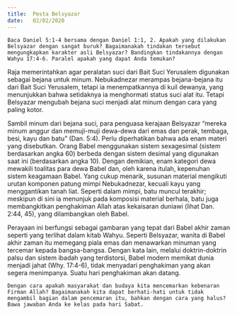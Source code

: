 ```yaml
---
title:  Pesta Belsyazar
date:   02/02/2020
---
```


`Baca Daniel 5:1-4 bersama dengan Daniel 1:1, 2. Apakah yang dilakukan Belsyazar dengan sangat buruk? Bagaimanakah tindakan tersebut mengungkapkan karakter asli Belsyazar? Bandingkan tindakannya dengan Wahyu 17:4-6. Paralel apakah yang dapat Anda temukan?`

Raja memerintahkan agar peralatan suci dari Bait Suci Yerusalem digunakan sebagai bejana untuk minum. Nebukadnezar merampas bejana-bejana itu dari Bait Suci Yerusalem, tetapi ia menempatkannya di kuil dewanya, yang menunjukkan bahwa setidaknya ia menghormati status suci alat itu. Tetapi Belsyazar mengubah bejana suci menjadi alat minum dengan cara yang paling kotor.

Sambil minum dari bejana suci, para penguasa kerajaan Belsyazar “mereka minum anggur dan memuji-muji dewa-dewa dari emas dan perak, tembaga, besi, kayu dan batu” (Dan. 5:4). Perlu diperhatikan bahwa ada enam materi yang disebutkan. Orang Babel menggunakan sistem sexagesimal (sistem berdasarkan angka 60) berbeda dengan sistem desimal yang digunakan saat ini (berdasarkan angka 10). Dengan demikian, enam kategori dewa mewakili toalitas para dewa Babel dan, oleh karena itulah, kepenuhan sistem keagamaan Babel. Yang cukup menarik, susunan material mengikuti urutan komponen patung mimpi Nebukadnezar, kecuali kayu yang menggantikan tanah liat. Seperti dalam mimpi, batu muncul terakhir; meskipun di sini ia menunjuk pada komposisi material berhala, batu juga membangkitkan penghakiman Allah atas kekaisaran duniawi (lihat Dan. 2:44, 45), yang dilambangkan oleh Babel.

Perayaan ini berfungsi sebagai gambaran yang tepat dari Babel akhir zaman seperti yang terlihat dalam kitab Wahyu. Seperti Belsyazar, wanita di Babel akhir zaman itu memegang piala emas dan menawarkan minuman yang tercemar kepada bangsa-bangsa. Dengan kata lain, melalui doktrin-doktrin palsu dan sistem ibadah yang terdistorsi, Babel modern memikat dunia menjadi jahat (Why. 17:4-6), tidak menyadari penghakiman yang akan segera menimpanya. Suatu hari penghakiman akan datang.

`Dengan cara apakah masyarakat dan budaya kita mencemarkan kebenaran Firman Allah? Bagaimanakah kita dapat berhati-hati untuk tidak mengambil bagian dalam pencemaran itu, bahkan dengan cara yang halus? Bawa jawaban Anda ke kelas pada hari Sabat.`